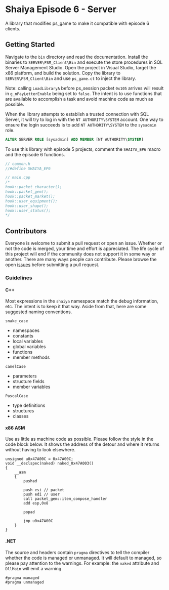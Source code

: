 # Shaiya Episode 6 - Server

A library that modifies ps_game to make it compatible with episode 6 clients.

## Getting Started

Navigate to the `bin` directory and read the documentation. Install the binaries to `SERVER\PSM_Client\Bin` and execute the store procedures in SQL Server Management Studio. Open the project in Visual Studio, target the x86 platform, and build the solution. Copy the library to `SERVER\PSM_Client\Bin` and use `ps_game.ct` to inject the library. 

Note: calling `LoadLibraryA` before ps_session packet `0x105` arrives will result in `g_nPayLetterEnable` being set to `false`. The intent is to use functions that are available to accomplish a task and avoid machine code as much as possible.

When the library attempts to establish a trusted connection with SQL Server, it will try to log in with the `NT AUTHORITY\SYSTEM` account. One way to ensure the login succeeds is to add `NT AUTHORITY\SYSTEM` to the `sysadmin` role.

```sql
ALTER SERVER ROLE [sysadmin] ADD MEMBER [NT AUTHORITY\SYSTEM]

```

To use this library with episode 5 projects, comment the `SHAIYA_EP6` macro and the episode 6 functions.

```cpp
// common.h
//#define SHAIYA_EP6
```

```cpp
// main.cpp
/*
hook::packet_character();
hook::packet_gem();
hook::packet_market();
hook::user_equipment();
hook::user_shape();
hook::user_status();
*/
```

## Contributors

Everyone is welcome to submit a pull request or open an issue. Whether or not the code is merged, your time and effort is appreciated. The life cycle of this project will end if the community does not support it in some way or another. There are many ways people can contribute. Please browse the open [issues](https://github.com/kurtekat/Shaiya/issues) before submitting a pull request.

### Guidelines

#### C++

Most expressions in the `shaiya` namespace match the debug information, etc. The intent is to keep it that way. Aside from that, here are some suggested naming conventions.

`snake_case`

* namespaces
* constants
* local variables
* global variables
* functions
* member methods

`camelCase`

* parameters
* structure fields
* member variables

`PascalCase`

* type definitions
* structures
* classes


#### x86 ASM

Use as little as machine code as possible. Please follow the style in the code block below. It shows the address of the detour and where it returns without having to look elsewhere.

```
unsigned u0x47A00C = 0x47A00C;
void __declspec(naked) naked_0x47A003()
{
    __asm
    {
        pushad

        push esi // packet
        push edi // user
        call packet_gem::item_compose_handler
        add esp,0x8
        
        popad

        jmp u0x47A00C
    }
}
```

#### .NET

The source and headers contain `pragma` directives to tell the compiler whether the code is managed or unmanaged. It will default to managed, so please pay attention to the warnings. For example: the `naked` attribute and `DllMain` will emit a warning.

```
#pragma managed
#pragma unmanaged
```
